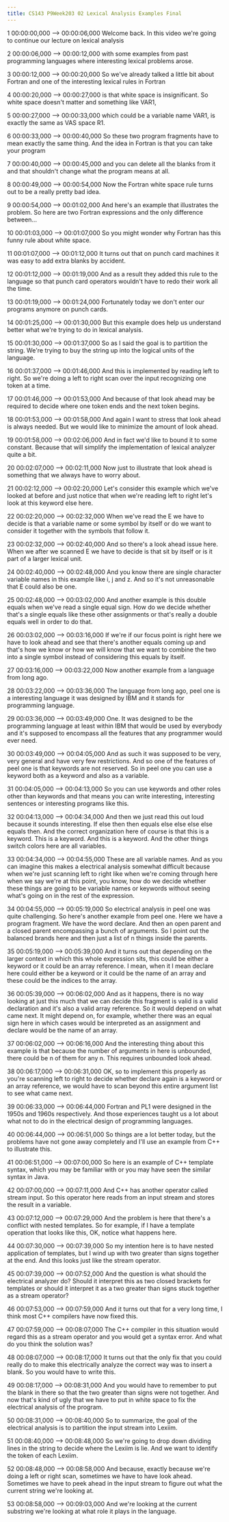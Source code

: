 ```yaml
---
title: CS143 P9Week203 02 Lexical Analysis Examples Final
---
```


1
00:00:00,000 --> 00:00:06,000
Welcome back. In this video we're going to continue our lecture on lexical analysis

2
00:00:06,000 --> 00:00:12,000
with some examples from past programming languages where interesting lexical problems arose.

3
00:00:12,000 --> 00:00:20,000
So we've already talked a little bit about Fortran and one of the interesting lexical rules in Fortran

4
00:00:20,000 --> 00:00:27,000
is that white space is insignificant. So white space doesn't matter and something like VAR1,

5
00:00:27,000 --> 00:00:33,000
which could be a variable name VAR1, is exactly the same as VAS space R1.

6
00:00:33,000 --> 00:00:40,000
So these two program fragments have to mean exactly the same thing. And the idea in Fortran is that you can take your program

7
00:00:40,000 --> 00:00:45,000
and you can delete all the blanks from it and that shouldn't change what the program means at all.

8
00:00:49,000 --> 00:00:54,000
Now the Fortran white space rule turns out to be a really pretty bad idea.

9
00:00:54,000 --> 00:01:02,000
And here's an example that illustrates the problem. So here are two Fortran expressions and the only difference between...

10
00:01:03,000 --> 00:01:07,000
So you might wonder why Fortran has this funny rule about white space.

11
00:01:07,000 --> 00:01:12,000
It turns out that on punch card machines it was easy to add extra blanks by accident.

12
00:01:12,000 --> 00:01:19,000
And as a result they added this rule to the language so that punch card operators wouldn't have to redo their work all the time.

13
00:01:19,000 --> 00:01:24,000
Fortunately today we don't enter our programs anymore on punch cards.

14
00:01:25,000 --> 00:01:30,000
But this example does help us understand better what we're trying to do in lexical analysis.

15
00:01:30,000 --> 00:01:37,000
So as I said the goal is to partition the string. We're trying to buy the string up into the logical units of the language.

16
00:01:37,000 --> 00:01:46,000
And this is implemented by reading left to right. So we're doing a left to right scan over the input recognizing one token at a time.

17
00:01:46,000 --> 00:01:53,000
And because of that look ahead may be required to decide where one token ends and the next token begins.

18
00:01:53,000 --> 00:01:58,000
And again I want to stress that look ahead is always needed. But we would like to minimize the amount of look ahead.

19
00:01:58,000 --> 00:02:06,000
And in fact we'd like to bound it to some constant. Because that will simplify the implementation of lexical analyzer quite a bit.

20
00:02:07,000 --> 00:02:11,000
Now just to illustrate that look ahead is something that we always have to worry about.

21
00:02:12,000 --> 00:02:20,000
Let's consider this example which we've looked at before and just notice that when we're reading left to right let's look at this keyword else here.

22
00:02:20,000 --> 00:02:32,000
When we've read the E we have to decide is that a variable name or some symbol by itself or do we want to consider it together with the symbols that follow it.

23
00:02:32,000 --> 00:02:40,000
And so there's a look ahead issue here. When we after we scanned E we have to decide is that sit by itself or is it part of a larger lexical unit.

24
00:02:40,000 --> 00:02:48,000
And you know there are single character variable names in this example like i, j and z. And so it's not unreasonable that E could also be one.

25
00:02:48,000 --> 00:03:02,000
And another example is this double equals when we've read a single equal sign. How do we decide whether that's a single equals like these other assignments or that's really a double equals well in order to do that.

26
00:03:02,000 --> 00:03:16,000
If we're if our focus point is right here we have to look ahead and see that there's another equals coming up and that's how we know or how we will know that we want to combine the two into a single symbol instead of considering this equals by itself.

27
00:03:16,000 --> 00:03:22,000
Now another example from a language from long ago.

28
00:03:22,000 --> 00:03:36,000
The language from long ago, peel one is a interesting language it was designed by IBM and it stands for programming language.

29
00:03:36,000 --> 00:03:49,000
One. It was designed to be the programming language at least within IBM that would be used by everybody and it's supposed to encompass all the features that any programmer would ever need.

30
00:03:49,000 --> 00:04:05,000
And as such it was supposed to be very, very general and have very few restrictions. And so one of the features of peel one is that keywords are not reserved. So in peel one you can use a keyword both as a keyword and also as a variable.

31
00:04:05,000 --> 00:04:13,000
So you can use keywords and other roles other than keywords and that means you can write interesting, interesting sentences or interesting programs like this.

32
00:04:13,000 --> 00:04:34,000
And then we just read this out loud because it sounds interesting. If else then then equals else else else else equals then. And the correct organization here of course is that this is a keyword. This is a keyword. And this is a keyword. And the other things switch colors here are all variables.

33
00:04:34,000 --> 00:04:55,000
These are all variable names. And as you can imagine this makes a electrical analysis somewhat difficult because when we're just scanning left to right like when we're coming through here when we say we're at this point, you know, how do we decide whether these things are going to be variable names or keywords without seeing what's going on in the rest of the expression.

34
00:04:55,000 --> 00:05:19,000
So electrical analysis in peel one was quite challenging. So here's another example from peel one. Here we have a program fragment. We have the word declare. And then an open parent and a closed parent encompassing a bunch of arguments. So I point out the balanced brands here and then just a list of n things inside the parents.

35
00:05:19,000 --> 00:05:39,000
And it turns out that depending on the larger context in which this whole expression sits, this could be either a keyword or it could be an array reference. I mean, when it I mean declare here could either be a keyword or it could be the name of an array and these could be the indices to the array.

36
00:05:39,000 --> 00:06:02,000
And as it happens, there is no way looking at just this much that we can decide this fragment is valid is a valid declaration and it's also a valid array reference. So it would depend on what came next. It might depend on, for example, whether there was an equal sign here in which cases would be interpreted as an assignment and declare would be the name of an array.

37
00:06:02,000 --> 00:06:16,000
And the interesting thing about this example is that because the number of arguments in here is unbounded, there could be n of them for any n. This requires unbounded look ahead.

38
00:06:17,000 --> 00:06:31,000
OK, so to implement this properly as you're scanning left to right to decide whether declare again is a keyword or an array reference, we would have to scan beyond this entire argument list to see what came next.

39
00:06:33,000 --> 00:06:44,000
Fortran and PL1 were designed in the 1950s and 1960s respectively. And those experiences taught us a lot about what not to do in the electrical design of programming languages.

40
00:06:44,000 --> 00:06:51,000
So things are a lot better today, but the problems have not gone away completely and I'll use an example from C++ to illustrate this.

41
00:06:51,000 --> 00:07:00,000
So here is an example of C++ template syntax, which you may be familiar with or you may have seen the similar syntax in Java.

42
00:07:00,000 --> 00:07:11,000
And C++ has another operator called stream input. So this operator here reads from an input stream and stores the result in a variable.

43
00:07:12,000 --> 00:07:29,000
And the problem is here that there's a conflict with nested templates. So for example, if I have a template operation that looks like this, OK, notice what happens here.

44
00:07:30,000 --> 00:07:39,000
So my intention here is to have nested application of templates, but I wind up with two greater than signs together at the end. And this looks just like the stream operator.

45
00:07:39,000 --> 00:07:52,000
And the question is what should the electrical analyzer do? Should it interpret this as two closed brackets for templates or should it interpret it as a two greater than signs stuck together as a stream operator?

46
00:07:53,000 --> 00:07:59,000
And it turns out that for a very long time, I think most C++ compilers have now fixed this.

47
00:07:59,000 --> 00:08:07,000
The C++ compiler in this situation would regard this as a stream operator and you would get a syntax error. And what do you think the solution was?

48
00:08:07,000 --> 00:08:17,000
It turns out that the only fix that you could really do to make this electrically analyze the correct way was to insert a blank. So you would have to write this.

49
00:08:17,000 --> 00:08:31,000
And you would have to remember to put the blank in there so that the two greater than signs were not together. And now that's kind of ugly that we have to put in white space to fix the electrical analysis of the program.

50
00:08:31,000 --> 00:08:40,000
So to summarize, the goal of the electrical analysis is to partition the input stream into Lexiim.

51
00:08:40,000 --> 00:08:48,000
So we're going to drop down dividing lines in the string to decide where the Lexiim is lie. And we want to identify the token of each Lexiim.

52
00:08:48,000 --> 00:08:58,000
And because, exactly because we're doing a left or right scan, sometimes we have to have look ahead. Sometimes we have to peek ahead in the input stream to figure out what the current string we're looking at.

53
00:08:58,000 --> 00:09:03,000
And we're looking at the current substring we're looking at what role it plays in the language.

